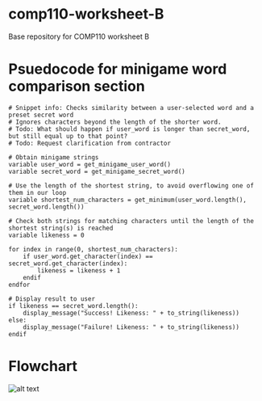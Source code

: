 # comp110-worksheet-B
Base repository for COMP110 worksheet B

# Psuedocode for minigame word comparison section
```
# Snippet info: Checks similarity between a user-selected word and a preset secret word
# Ignores characters beyond the length of the shorter word.
# Todo: What should happen if user_word is longer than secret_word, but still equal up to that point?
# Todo: Request clarification from contractor

# Obtain minigame strings
variable user_word = get_minigame_user_word()
variable secret_word = get_minigame_secret_word()

# Use the length of the shortest string, to avoid overflowing one of them in our loop
variable shortest_num_characters = get_minimum(user_word.length(), secret_word.length())

# Check both strings for matching characters until the length of the shortest string(s) is reached
variable likeness = 0

for index in range(0, shortest_num_characters):
    if user_word.get_character(index) == secret_word.get_character(index):
        likeness = likeness + 1
    endif
endfor

# Display result to user
if likeness == secret_word.length():
    display_message("Success! Likeness: " + to_string(likeness))
else:
    display_message("Failure! Likeness: " + to_string(likeness))
endif
```

# Flowchart
![alt text](https://i.imgur.com/n3U34es.png "I just realised 'swimlanes' exist because it's a 'flow'chart")
